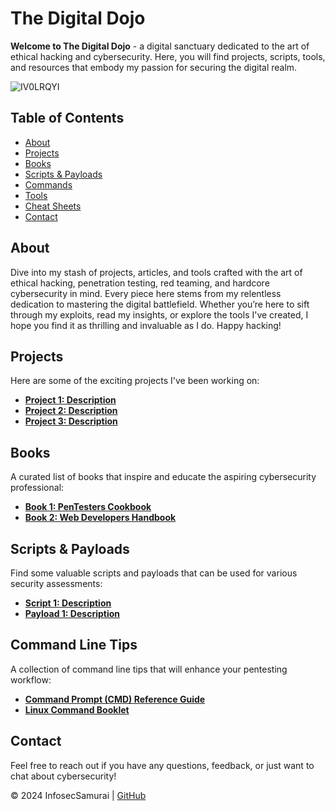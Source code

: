 # The Digital Dojo

**Welcome to The Digital Dojo** - a digital sanctuary dedicated to the art of ethical hacking and cybersecurity. Here, you will find projects, scripts, tools, and resources that embody my passion for securing the digital realm.

![IV0LRQYI](https://github.com/user-attachments/assets/b57d663e-6b85-4dee-beb2-e3ba0e0cd9cd)


## Table of Contents
- [About](#about)
- [Projects](#projects)
- [Books](#books)
- [Scripts & Payloads](#scripts--payloads)
- [Commands](#command-line-tips)
- [Tools](#tools)
- [Cheat Sheets](#cheat-sheets)
- [Contact](#contact)

## About
Dive into my stash of projects, articles, and tools crafted with the art of ethical hacking, penetration testing, red teaming, and hardcore cybersecurity in mind. Every piece here stems from my relentless dedication to mastering the digital battlefield. Whether you’re here to sift through my exploits, read my insights, or explore the tools I've created, I hope you find it as thrilling and invaluable as I do. Happy hacking!

## Projects
Here are some of the exciting projects I've been working on:
- **[Project 1: Description](https://your-project-link.com)**
- **[Project 2: Description](https://your-project-link.com)**
- **[Project 3: Description](https://your-project-link.com)**

## Books
A curated list of books that inspire and educate the aspiring cybersecurity professional:
- **[Book 1: PenTesters Cookbook](https://your-book-link.com)**
- **[Book 2: Web Developers Handbook](https://your-book-link.com)**

## Scripts & Payloads
Find some valuable scripts and payloads that can be used for various security assessments:
- **[Script 1: Description](https://your-script-link.com)**
- **[Payload 1: Description](https://your-payload-link.com)**

## Command Line Tips
A collection of command line tips that will enhance your pentesting workflow:
- **[Command Prompt (CMD) Reference Guide](https://infosecsamurai.github.io/cmd-reference-guide/#secret-commands)**
- **[Linux Command Booklet](https://infosecsamurai.github.io/Linux_Command_Booklet/)**

## Contact
Feel free to reach out if you have any questions, feedback, or just want to chat about cybersecurity!

&copy; 2024 InfosecSamurai | [GitHub](https://github.com/InfosecSamurai)
